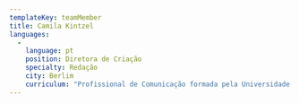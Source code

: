 ```yaml
---
templateKey: teamMember
title: Camila Kintzel
languages: 
  -
    language: pt
    position: Diretora de Criação
    specialty: Redação
    city: Berlim
    curriculum: "Profissional de Comunicação formada pela Universidade de São Paulo, com mestrado em Linguística e Semiótica pela mesma universidade. Com dez anos de experiência no mercado editorial, um Prêmio Jabuti na bagagem e alguns flertes com a propaganda, Camila migrou para a publicidade definitivamente em 2007, trabalhando como redatora em agências digitais e tradicionais, como Hello Interactive, DPZ Propaganda e Plano Digital. Já como supervisora de criação, trabalhou nas agências Ogilvy One e Ogilvy & Mather, onde acumulou prêmios nacionais e internacionais, entre eles 15 leões no tradicional  Festival de Publicidade de Cannes e a marca de terceira redatora mais premiada do mundo em 2014 - segundo Cannes Report. Também foi Head of Marketing da GLG, em Berlim, na Alemanha, e Diretora de Criação na Matilda.my.  É uma das criativas responsáveis pela 2.a campanha mais premiada da história da publicidade brasileira - Bald Cartoons, para o Graacc."
---
```

